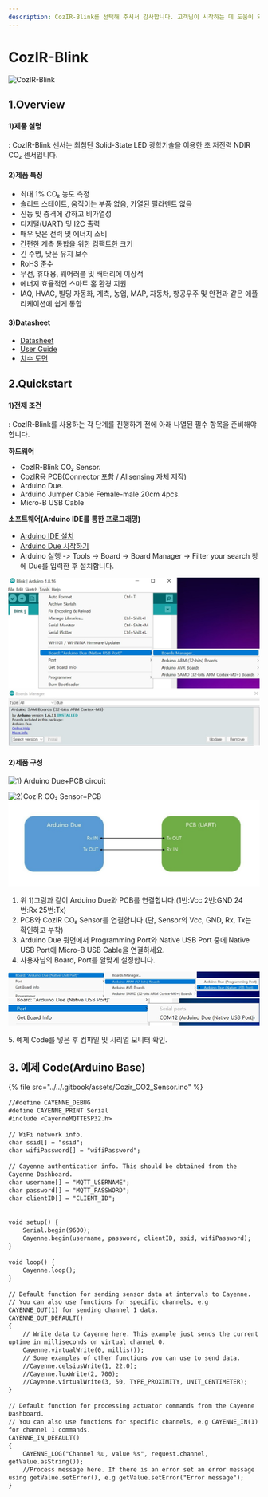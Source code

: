 ```yaml
---
description: CozIR-Blink를 선택해 주셔서 감사합니다. 고객님이 시작하는 데 도움이 되는 모든 문서를 제공하였습니다📜
---
```


# CozIR-Blink

![CozIR-Blink](<../../.gitbook/assets/gss\_blink\_s (1).jpg>)

## 1.Overview

#### 1)제품 설명

: CozIR-Blink 센서는 최첨단 Solid-State LED 광학기술을 이용한 초 저전력 NDIR CO₂ 센서입니다.

#### 2)제품 특징

* 최대 1% CO₂ 농도 측정
* 솔리드 스테이트, 움직이는 부품 없음, 가열된 필라멘트 없음
* 진동 및 충격에 강하고 비가열성
* 디지털(UART) 및 I2C 출력
* 매우 낮은 전력 및 에너지 소비
* 간편한 계측 통합을 위한 컴팩트한 크기
* 긴 수명, 낮은 유지 보수
* RoHS 준수
* 무선, 휴대용, 웨어러블 및 배터리에 이상적
* 에너지 효율적인 스마트 홈 환경 지원
* IAQ, HVAC, 빌딩 자동화, 계측, 농업, MAP, 자동차, 항공우주 및 안전과 같은 애플리케이션에 쉽게 통합

#### 3)Datasheet

* [Datasheet](https://cdn.shopify.com/s/files/1/0019/5952/files/CozIR-Blink\_DataSheet\_Rev\_4.21.pdf)
* [User Guide](https://cdn.shopify.com/s/files/1/0019/5952/files/CozIR-Blink-User-Guide-Rev-4.5.pdf)
* [치수 도면](https://cdn.shopify.com/s/files/1/0019/5952/files/Mechanical\_Diagram\_-\_CozIR-Blink-CO2Meter.pdf)

## 2.Quickstart

#### 1)전제 조건

: CozIR-Blink를 사용하는 각 단계를 진행하기 전에 아래 나열된 필수 항목을 준비해야 합니다.

**하드웨어**

* CozIR-Blink CO₂ Sensor.
* CozIR용 PCB(Connector 포함 / Allsensing 자체 제작)
* Arduino Due.
* Arduino Jumper Cable Female-male 20cm 4pcs.
* Micro-B USB Cable

**소프트웨어(Arduino IDE를 통한 프로그래밍)**

* [Arduino IDE 설치](https://www.arduino.cc/en/software)
* [Arduino Due 시작하기](https://www.arduino.cc/en/Guide/ArduinoDue)
* Arduino 실행 -> Tools -> Board -> Board Manager -> Filter your search 창에 Due를 입력한 후 설치합니다.

![](<../../.gitbook/assets/화면 캡처 2021-12-02 145945.jpg>) ![](<../../.gitbook/assets/화면 캡처 2021-12-02 145808.jpg>)

#### 2)제품 구성

![1) Arduino Due+PCB circuit](<../../.gitbook/assets/CozIR-Blink\_bb (1).png>)

![2)CozIR CO₂ Sensor+PCB](../../.gitbook/assets/cozir\_option.jpg) ![3)Rx, Tx In and Out Circuit](<../../.gitbook/assets/회로 그림.jpg>)

1. 위 1)그림과 같이 Arduino Due와 PCB를 연결합니다.(1번:Vcc 2번:GND 24번:Rx 25번:Tx)
2. PCB와 CozIR CO₂ Sensor를 연결합니다.(단, Sensor의 Vcc, GND, Rx, Tx는 확인하고 부착)
3. Arduino Due 뒷면에서 Programming Port와 Native USB Port 중에 Native USB Port에 Micro-B USB Cable을 연결하세요.
4. 사용자님의 Board, Port를 알맞게 설정합니다.

![](../../.gitbook/assets/Board.jpg) ![](../../.gitbook/assets/Port.jpg)

5\.  예제 Code를 넣은 후 컴파일 및 시리얼 모니터 확인.

## 3. 예제 Code(Arduino Base)

{% file src="../../.gitbook/assets/Cozir_CO2_Sensor.ino" %}

```
//#define CAYENNE_DEBUG
#define CAYENNE_PRINT Serial
#include <CayenneMQTTESP32.h>

// WiFi network info.
char ssid[] = "ssid";
char wifiPassword[] = "wifiPassword";

// Cayenne authentication info. This should be obtained from the Cayenne Dashboard.
char username[] = "MQTT_USERNAME";
char password[] = "MQTT_PASSWORD";
char clientID[] = "CLIENT_ID";


void setup() {
	Serial.begin(9600);
	Cayenne.begin(username, password, clientID, ssid, wifiPassword);
}

void loop() {
	Cayenne.loop();
}

// Default function for sending sensor data at intervals to Cayenne.
// You can also use functions for specific channels, e.g CAYENNE_OUT(1) for sending channel 1 data.
CAYENNE_OUT_DEFAULT()
{
	// Write data to Cayenne here. This example just sends the current uptime in milliseconds on virtual channel 0.
	Cayenne.virtualWrite(0, millis());
	// Some examples of other functions you can use to send data.
	//Cayenne.celsiusWrite(1, 22.0);
	//Cayenne.luxWrite(2, 700);
	//Cayenne.virtualWrite(3, 50, TYPE_PROXIMITY, UNIT_CENTIMETER);
}

// Default function for processing actuator commands from the Cayenne Dashboard.
// You can also use functions for specific channels, e.g CAYENNE_IN(1) for channel 1 commands.
CAYENNE_IN_DEFAULT()
{
	CAYENNE_LOG("Channel %u, value %s", request.channel, getValue.asString());
	//Process message here. If there is an error set an error message using getValue.setError(), e.g getValue.setError("Error message");
}

```
